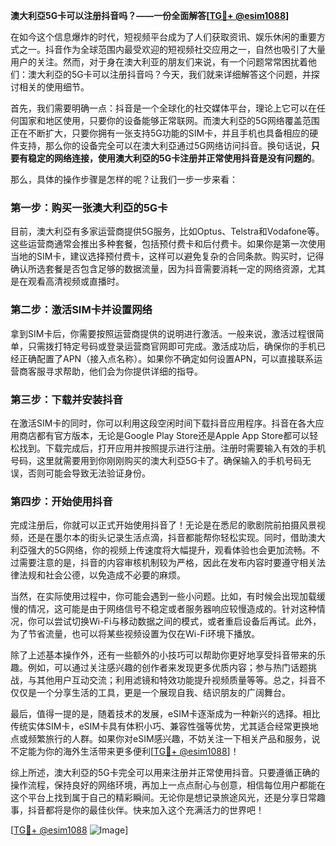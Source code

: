 **澳大利亞5G卡可以注册抖音吗？——一份全面解答[[TG💪+ @esim1088](https://t.me/s/esim1088)]**

在如今这个信息爆炸的时代，短视频平台成为了人们获取资讯、娱乐休闲的重要方式之一。抖音作为全球范围内最受欢迎的短视频社交应用之一，自然也吸引了大量用户的关注。然而，对于身在澳大利亚的朋友们来说，有一个问题常常困扰着他们：澳大利亞的5G卡可以注册抖音吗？今天，我们就来详细解答这个问题，并探讨相关的使用细节。

首先，我们需要明确一点：抖音是一个全球化的社交媒体平台，理论上它可以在任何国家和地区使用，只要你的设备能够正常联网。而澳大利亞的5G网络覆盖范围正在不断扩大，只要你拥有一张支持5G功能的SIM卡，并且手机也具备相应的硬件支持，那么你的设备完全可以在澳大利亞通过5G网络访问抖音。换句话说，**只要有稳定的网络连接，使用澳大利亞的5G卡注册并正常使用抖音是没有问题的**。

那么，具体的操作步骤是怎样的呢？让我们一步一步来看：

### 第一步：购买一张澳大利亞的5G卡

目前，澳大利亞有多家运营商提供5G服务，比如Optus、Telstra和Vodafone等。这些运营商通常会推出多种套餐，包括预付费卡和后付费卡。如果你是第一次使用当地的SIM卡，建议选择预付费卡，这样可以避免复杂的合同条款。购买时，记得确认所选套餐是否包含足够的数据流量，因为抖音需要消耗一定的网络资源，尤其是在观看高清视频或直播时。

### 第二步：激活SIM卡并设置网络

拿到SIM卡后，你需要按照运营商提供的说明进行激活。一般来说，激活过程很简单，只需拨打特定号码或登录运营商官网即可完成。激活成功后，确保你的手机已经正确配置了APN（接入点名称）。如果你不确定如何设置APN，可以直接联系运营商客服寻求帮助，他们会为你提供详细的指导。

### 第三步：下载并安装抖音

在激活SIM卡的同时，你可以利用这段空闲时间下载抖音应用程序。抖音在各大应用商店都有官方版本，无论是Google Play Store还是Apple App Store都可以轻松找到。下载完成后，打开应用并按照提示进行注册。注册时需要输入有效的手机号码，这里就需要用到你刚刚购买的澳大利亞5G卡了。确保输入的手机号码无误，否则可能会导致无法验证身份。

### 第四步：开始使用抖音

完成注册后，你就可以正式开始使用抖音了！无论是在悉尼的歌剧院前拍摄风景视频，还是在墨尔本的街头记录生活点滴，抖音都能帮你轻松实现。同时，借助澳大利亞强大的5G网络，你的视频上传速度将大幅提升，观看体验也会更加流畅。不过需要注意的是，抖音的内容审核机制较为严格，因此在发布内容时要遵守相关法律法规和社会公德，以免造成不必要的麻烦。

当然，在实际使用过程中，你可能会遇到一些小问题。比如，有时候会出现加载缓慢的情况，这可能是由于网络信号不稳定或者服务器响应较慢造成的。针对这种情况，你可以尝试切换Wi-Fi与移动数据之间的模式，或者重启设备后再试。此外，为了节省流量，也可以将某些视频设置为仅在Wi-Fi环境下播放。

除了上述基本操作外，还有一些额外的小技巧可以帮助你更好地享受抖音带来的乐趣。例如，可以通过关注感兴趣的创作者来发现更多优质内容；参与热门话题挑战，与其他用户互动交流；利用滤镜和特效功能提升视频质量等等。总之，抖音不仅仅是一个分享生活的工具，更是一个展现自我、结识朋友的广阔舞台。

最后，值得一提的是，随着技术的发展，eSIM卡逐渐成为一种新兴的选择。相比传统实体SIM卡，eSIM卡具有体积小巧、兼容性强等优势，尤其适合经常更换地点或频繁旅行的人群。如果你对eSIM感兴趣，不妨关注一下相关产品和服务，说不定能为你的海外生活带来更多便利[[TG💪+ @esim1088](https://t.me/s/esim1088)]！

综上所述，澳大利亞的5G卡完全可以用来注册并正常使用抖音。只要遵循正确的操作流程，保持良好的网络环境，再加上一点点耐心与创意，相信每位用户都能在这个平台上找到属于自己的精彩瞬间。无论你是想记录旅途风光，还是分享日常趣事，抖音都将是你的最佳伙伴。快来加入这个充满活力的世界吧！

[[TG💪+ @esim1088](https://t.me/s/esim1088) ![Image](https://i.postimg.cc/4NQfJmqS/Snipaste-2025-05-13-00-14-12.png)]